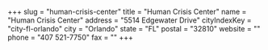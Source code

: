 +++
slug = "human-crisis-center"
title = "Human Crisis Center"
name = "Human Crisis Center"
address = "5514 Edgewater Drive"
cityIndexKey = "city-fl-orlando"
city = "Orlando"
state = "FL"
postal = "32810"
website = ""
phone = "407 521-7750"
fax = ""
+++
